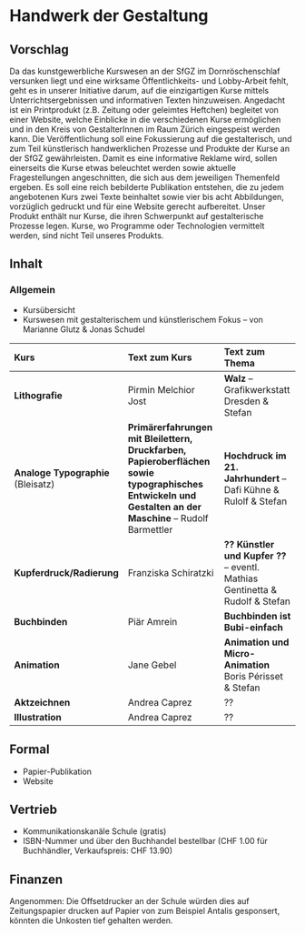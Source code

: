 # Handwerk der Gestaltung

## Vorschlag 
Da das kunstgewerbliche Kurswesen an der SfGZ im Dornröschenschlaf versunken liegt und eine wirksame Öffentlichkeits- und Lobby-Arbeit fehlt, geht es in unserer Initiative darum, auf die einzigartigen Kurse mittels Unterrichtsergebnissen und informativen Texten hinzuweisen.
Angedacht ist ein Printprodukt (z.B. Zeitung oder geleimtes Heftchen) begleitet von einer Website, welche Einblicke in die verschiedenen Kurse ermöglichen und in den Kreis von GestalterInnen im Raum Zürich eingespeist werden kann.
Die Veröffentlichung soll eine Fokussierung auf die gestalterisch, und zum Teil künstlerisch handwerklichen Prozesse und Produkte der Kurse an der SfGZ gewährleisten. Damit es eine informative Reklame wird, sollen einerseits die Kurse etwas beleuchtet werden sowie aktuelle Fragestellungen angeschnitten, die sich aus dem jeweiligen Themenfeld ergeben. Es soll eine reich bebilderte Publikation entstehen, die zu jedem angebotenen Kurs zwei Texte beinhaltet sowie vier bis acht Abbildungen, vorzüglich gedruckt und für eine Website gerecht aufbereitet.
Unser Produkt enthält nur Kurse, die ihren Schwerpunkt auf gestalterische Prozesse legen. Kurse, wo Programme oder Technologien vermittelt werden, sind nicht Teil unseres Produkts.


## Inhalt

### Allgemein
* Kursübersicht
* Kurswesen mit gestalterischem und künstlerischem Fokus – von Marianne Glutz & Jonas Schudel

| Kurs                              | Text zum Kurs   | Text zum Thema                                                | 
|:-----------------------------------|:----------------------|:---------------------------------------------------------------| 
| **Lithografie**                       | Pirmin Melchior Jost | **Walz** –  Grafikwerkstatt Dresden & Stefan                      | 
| **Analoge Typographie** (Bleisatz)                          | **Primärerfahrungen mit Bleilettern, Druckfarben, Papieroberflächen sowie typographisches Entwickeln und Gestalten an der Maschine** – Rudolf Barmettler    | **Hochdruck im 21. Jahrhundert** – Dafi Kühne & Rulolf & Stefan   | 
| **Kupferdruck/Radierung**                       | Franziska Schiratzki | **?? Künstler und Kupfer ??** – eventl. Mathias Gentinetta & Rudolf & Stefan | 
| **Buchbinden** | Piär Amrein | **Buchbinden ist Bubi-einfach** |
| **Animation** | Jane Gebel | **Animation und Micro-Animation** Boris Périsset & Stefan |
| **Aktzeichnen** | Andrea Caprez | ?? |
| **Illustration** | Andrea Caprez | ?? |

## Formal
* Papier-Publikation
* Website

## Vertrieb
* Kommunikationskanäle Schule (gratis)
* ISBN-Nummer und über den Buchhandel bestellbar (CHF 1.00 für Buchhändler, Verkaufspreis: CHF 13.90)

## Finanzen
Angenommen: Die Offsetdrucker an der Schule würden dies auf Zeitungspapier drucken auf Papier von zum Beispiel Antalis gesponsert, könnten die Unkosten tief gehalten werden.
